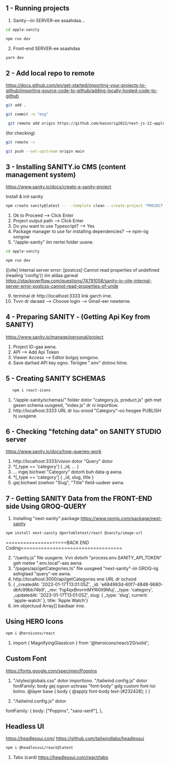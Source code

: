 ## 1 - Running projects

1. Sanity--iin SERVER-ee asaahdaa...

```bash
cd apple-sanity
```

```bash
npm run dev
```

2. Front-end SERVER-ee asaahdaa

```bash
yarn dev
```

## 2 - Add local repo to remote

https://docs.github.com/en/get-started/importing-your-projects-to-github/importing-source-code-to-github/adding-locally-hosted-code-to-github

```bash
git add .
```

```bash
git commit -m "msg"
```

```bash
 git remote add origin https://github.com/Ganzorig2022/next-js-12-apple-clone.git
```

(for checking)

```bash
git remote -v
```

```bash
git push --set-upstream origin main
```

## 3 - Installing SANITY.io CMS (content management system)

https://www.sanity.io/docs/create-a-sanity-project

Install & init sanity

```bash
npm create sanity@latest -- --template clean --create-project "PROJECT NAME HERE" --dataset production
```

1. Ok to Proceed --> Click Enter
2. Project output path --> Click Enter
3. Do you want to use Typescript? --> Yes
4. Package manager to use for installing dependencies? --> npm-iig songow
5. "/apple-sanity" iim nertei folder uusne.

```bash
cd apple-sanity
```

```bash
npm run dev
```

([vite] Internal server error: [postcss] Cannot read properties of
undefined (reading 'config'))
iim aldaa garwal
https://stackoverflow.com/questions/74791058/sanity-io-vite-internal-server-error-postcss-cannot-read-properties-of-unde

9. terminal dr http://localhost:3333 link garch irne.
10. Tvvn dr daraad --> Choose login --> Gmail-eer newterne.

## 4 - Preparing SANITY - (Getting Api Key from SANITY)

https://www.sanity.io/manage/personal/project

1. Project ID-gaa awna.
2. API --> Add Api Token
3. Viewer Access --> Editor bolgoj songono.
4. Save darhad API key ogno. Teriigee ".env" dotroo hiine.

## 5 - Creating SANITY SCHEMAS

```bash
   npm i react-icons
```

1. "/apple-sanity/schemas/" folder dotor "category.js, product.js" geh met gesen schema uusgeed, "index.js" dr ni importlow.
2. http://localhost:3333 URL dr luu orood "Category"-oo hesgee PUBLISH hj uusgene.

## 6 - Checking "fetching data" on SANITY STUDIO server

https://www.sanity.io/docs/how-queries-work

1. http://localhost:3333/vision dotor "Query" dotor
2. \*[_type == 'category'] {
   \_id,
   ...
   }
3. ... ingej bichwel "Category" dotorh buh data-g awna.
4. \*[_type == 'category'] {
   \_id,
   slug, title
   }
5. gej bichwel zowhon "Slug", "Title" field-uudeer awna.

## 7 - Getting SANITY Data from the FRONT-END side Using GROQ-QUERY

1. Installing "next-sanity" package
   https://www.npmjs.com/package/next-sanity

```bash
npm install next-sanity @portabletext/react @sanity/image-url
```

=====================BACK END Coding===================================

2. "/sanity.js" file uusgene. Vvn dotorh "process.env.SANITY_API_TOKEN" geh metee ".env.local"-aas awna.
3. "/pages/api/getCategories.ts" file uusgeed "next-sanity"-iin GROQ-iig ashiglaad "query"-ee awna.
4. http://localhost:3000/api/getCategories ene URL dr ochxod
5. {
   \_createdAt: '2023-01-17T13:01:05Z',
   \_id: 'e684993d-60f7-4848-9680-dbfc99bb74b9',
   \_rev: 'Fqj4qxBnvrmMYRi0it9Muj',
   \_type: 'category',
   \_updatedAt: '2023-01-17T13:01:05Z',
   slug: { \_type: 'slug', current: 'apple-watch' },
   title: 'Apple Watch'}
6. iim objectuud Array[] baidlaar irne.

## Using HERO Icons

```bash
npm i @heroicons/react
```

1. import { MagnifyingGlassIcon } from '@heroicons/react/20/solid';

## Custom Font

https://fonts.google.com/specimen/Poppins

1. "/styles/globals.css" dotor importlono. "/tailwind.config.js" dotor fontFamily: body gej ogson uchraas "font-body" gdg custom font-toi bolno.
   @layer base {
   body {
   @apply font-body text-[#232428];
   }
   }

2. "/tailwind.config.js" dotor

fontFamily: {
body: ["Poppins", "sans-serif"],
},

## Headless UI

https://headlessui.com/
https://github.com/tailwindlabs/headlessui

```bash
npm i @headlessui/react@latest
```

1. Tabs (card)
   https://headlessui.com/react/tabs
